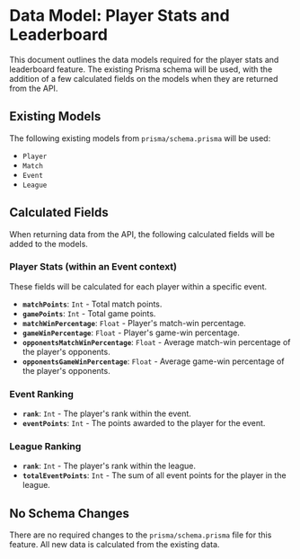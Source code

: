 # Data Model: Player Stats and Leaderboard

This document outlines the data models required for the player stats and leaderboard feature. The existing Prisma schema will be used, with the addition of a few calculated fields on the models when they are returned from the API.

## Existing Models

The following existing models from `prisma/schema.prisma` will be used:

- `Player`
- `Match`
- `Event`
- `League`

## Calculated Fields

When returning data from the API, the following calculated fields will be added to the models.

### Player Stats (within an Event context)

These fields will be calculated for each player within a specific event.

- **`matchPoints`**: `Int` - Total match points.
- **`gamePoints`**: `Int` - Total game points.
- **`matchWinPercentage`**: `Float` - Player's match-win percentage.
- **`gameWinPercentage`**: `Float` - Player's game-win percentage.
- **`opponentsMatchWinPercentage`**: `Float` - Average match-win percentage of the player's opponents.
- **`opponentsGameWinPercentage`**: `Float` - Average game-win percentage of the player's opponents.

### Event Ranking

- **`rank`**: `Int` - The player's rank within the event.
- **`eventPoints`**: `Int` - The points awarded to the player for the event.

### League Ranking

- **`rank`**: `Int` - The player's rank within the league.
- **`totalEventPoints`**: `Int` - The sum of all event points for the player in the league.

## No Schema Changes

There are no required changes to the `prisma/schema.prisma` file for this feature. All new data is calculated from the existing data.